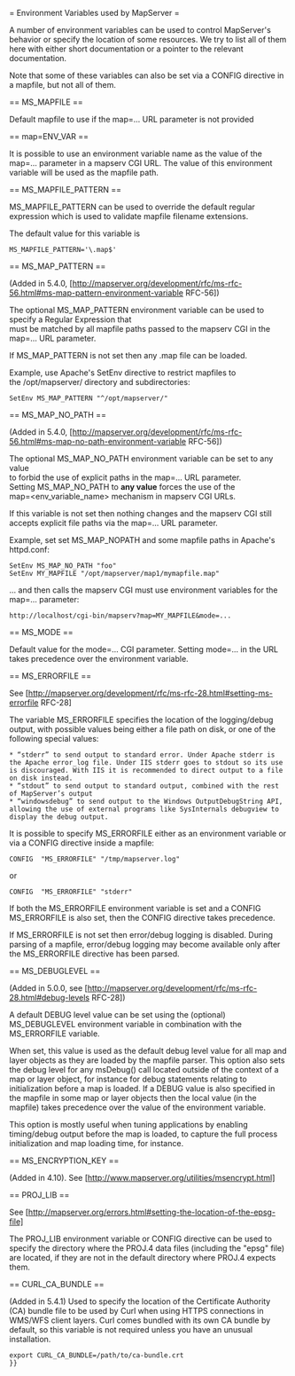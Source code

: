 = Environment Variables used by MapServer =                                                                                                                                                                                                                                                                                                                                                                                                                                                                                       
                                                                                                                                                                                                                                                                                                                                                                                                                                                                                                                                  
A number of environment variables can be used to control MapServer's behavior or specify the location of some resources. We try to list all of them here with either short documentation or a pointer to the relevant documentation.                                                                                                                                                                                                                                                                                              
                                                                                                                                                                                                                                                                                                                                                                                                                                                                                                                                  
Note that some of these variables can also be set via a CONFIG directive in a mapfile, but not all of them.                                                                                                                                                                                                                                                                                                                                                                                                                       
                                                                                                                                                                                                                                                                                                                                                                                                                                                                                                                                  
== MS_MAPFILE ==                                                                                                                                                                                                                                                                                                                                                                                                                                                                                                                  
                                                                                                                                                                                                                                                                                                                                                                                                                                                                                                                                  
Default mapfile to use if the map=... URL parameter is not provided                                                                                                                                                                                                                                                                                                                                                                                                                                                               
                                                                                                                                                                                                                                                                                                                                                                                                                                                                                                                                  
== map=ENV_VAR ==                                                                                                                                                                                                                                                                                                                                                                                                                                                                                                                 
                                                                                                                                                                                                                                                                                                                                                                                                                                                                                                                                  
It is possible to use an environment variable name as the value of the map=... parameter in a mapserv CGI URL. The value of this environment variable will be used as the mapfile path.                                                                                                                                                                                                                                                                                                                                           
                                                                                                                                                                                                                                                                                                                                                                                                                                                                                                                                  
== MS_MAPFILE_PATTERN ==                                                                                                                                                                                                                                                                                                                                                                                                                                                                                                          
                                                                                                                                                                                                                                                                                                                                                                                                                                                                                                                                  
MS_MAPFILE_PATTERN can be used to override the default regular expression which is used to validate mapfile filename extensions.                                                                                                                                                                                                                                                                                                                                                                                                  
                                                                                                                                                                                                                                                                                                                                                                                                                                                                                                                                  
The default value for this variable is                                                                                                                                                                                                                                                                                                                                                                                                                                                                                            

```                                                                                                                                                                                                                                                                                                                                                                                                                                                                                                                               
MS_MAPFILE_PATTERN='\.map$'                                                                                                                                                                                                                                                                                                                                                                                                                                                                                                       
```                                                                                                                                                                                                                                                                                                                                                                                                                                                                                                                               
                                                                                                                                                                                                                                                                                                                                                                                                                                                                                                                                  
== MS_MAP_PATTERN ==                                                                                                                                                                                                                                                                                                                                                                                                                                                                                                              
                                                                                                                                                                                                                                                                                                                                                                                                                                                                                                                                  
(Added in 5.4.0, [http://mapserver.org/development/rfc/ms-rfc-56.html#ms-map-pattern-environment-variable RFC-56])                                                                                                                                                                                                                                                                                                                                                                                                                
                                                                                                                                                                                                                                                                                                                                                                                                                                                                                                                                  
The optional MS_MAP_PATTERN environment variable can be used to specify a Regular Expression that                                                                                                                                                                                                                                                                                                                                                                                                                                 
must be matched by all mapfile paths passed to the mapserv CGI in the map=... URL parameter.                                                                                                                                                                                                                                                                                                                                                                                                                                      
                                                                                                                                                                                                                                                                                                                                                                                                                                                                                                                                  
If MS_MAP_PATTERN is not set then any .map file can be loaded.                                                                                                                                                                                                                                                                                                                                                                                                                                                                    
                                                                                                                                                                                                                                                                                                                                                                                                                                                                                                                                  
Example, use Apache's SetEnv directive to restrict mapfiles to                                                                                                                                                                                                                                                                                                                                                                                                                                                                    
the /opt/mapserver/ directory and subdirectories:                                                                                                                                                                                                                                                                                                                                                                                                                                                                                 
                                                                                                                                                                                                                                                                                                                                                                                                                                                                                                                                  

```                                                                                                                                                                                                                                                                                                                                                                                                                                                                                                                               
SetEnv MS_MAP_PATTERN "^/opt/mapserver/"                                                                                                                                                                                                                                                                                                                                                                                                                                                                                          
```                                                                                                                                                                                                                                                                                                                                                                                                                                                                                                                               
                                                                                                                                                                                                                                                                                                                                                                                                                                                                                                                                  
== MS_MAP_NO_PATH ==                                                                                                                                                                                                                                                                                                                                                                                                                                                                                                              
                                                                                                                                                                                                                                                                                                                                                                                                                                                                                                                                  
(Added in 5.4.0, [http://mapserver.org/development/rfc/ms-rfc-56.html#ms-map-no-path-environment-variable RFC-56])                                                                                                                                                                                                                                                                                                                                                                                                                
                                                                                                                                                                                                                                                                                                                                                                                                                                                                                                                                  
The optional MS_MAP_NO_PATH environment variable can be set to any value                                                                                                                                                                                                                                                                                                                                                                                                                                                          
to forbid the use of explicit paths in the map=... URL parameter.                                                                                                                                                                                                                                                                                                                                                                                                                                                                 
Setting MS_MAP_NO_PATH to **any value** forces the use of the                                                                                                                                                                                                                                                                                                                                                                                                                                                                     
map=<env_variable_name> mechanism in mapserv CGI URLs.                                                                                                                                                                                                                                                                                                                                                                                                                                                                            
                                                                                                                                                                                                                                                                                                                                                                                                                                                                                                                                  
If this variable is not set then nothing changes and the mapserv CGI still                                                                                                                                                                                                                                                                                                                                                                                                                                                        
accepts explicit file paths via the map=... URL parameter.                                                                                                                                                                                                                                                                                                                                                                                                                                                                        
                                                                                                                                                                                                                                                                                                                                                                                                                                                                                                                                  
Example, set set MS_MAP_NOPATH and some mapfile paths in Apache's httpd.conf:                                                                                                                                                                                                                                                                                                                                                                                                                                                     
                                                                                                                                                                                                                                                                                                                                                                                                                                                                                                                                  

```                                                                                                                                                                                                                                                                                                                                                                                                                                                                                                                               
SetEnv MS_MAP_NO_PATH "foo"                                                                                                                                                                                                                                                                                                                                                                                                                                                                                                       
SetEnv MY_MAPFILE "/opt/mapserver/map1/mymapfile.map"                                                                                                                                                                                                                                                                                                                                                                                                                                                                             
```                                                                                                                                                                                                                                                                                                                                                                                                                                                                                                                               
                                                                                                                                                                                                                                                                                                                                                                                                                                                                                                                                  
... and then calls the mapserv CGI must use environment variables for the                                                                                                                                                                                                                                                                                                                                                                                                                                                         
map=... parameter:                                                                                                                                                                                                                                                                                                                                                                                                                                                                                                                

```                                                                                                                                                                                                                                                                                                                                                                                                                                                                                                                               
http://localhost/cgi-bin/mapserv?map=MY_MAPFILE&mode=...                                                                                                                                                                                                                                                                                                                                                                                                                                                                          
```                                                                                                                                                                                                                                                                                                                                                                                                                                                                                                                               
                                                                                                                                                                                                                                                                                                                                                                                                                                                                                                                                  
== MS_MODE ==                                                                                                                                                                                                                                                                                                                                                                                                                                                                                                                     
                                                                                                                                                                                                                                                                                                                                                                                                                                                                                                                                  
Default value for the mode=... CGI parameter. Setting mode=... in the URL takes precedence over the environment variable.                                                                                                                                                                                                                                                                                                                                                                                                         
                                                                                                                                                                                                                                                                                                                                                                                                                                                                                                                                  
== MS_ERRORFILE ==                                                                                                                                                                                                                                                                                                                                                                                                                                                                                                                
                                                                                                                                                                                                                                                                                                                                                                                                                                                                                                                                  
See [http://mapserver.org/development/rfc/ms-rfc-28.html#setting-ms-errorfile RFC-28]                                                                                                                                                                                                                                                                                                                                                                                                                                             
                                                                                                                                                                                                                                                                                                                                                                                                                                                                                                                                  
The variable MS_ERRORFILE specifies the location of the logging/debug output, with possible values being either a file path on disk, or one of the following special values:                                                                                                                                                                                                                                                                                                                                                      
                                                                                                                                                                                                                                                                                                                                                                                                                                                                                                                                  
    * “stderr” to send output to standard error. Under Apache stderr is the Apache error_log file. Under IIS stderr goes to stdout so its use is discouraged. With IIS it is recommended to direct output to a file on disk instead.                                                                                                                                                                                                                                                                                              
    * “stdout” to send output to standard output, combined with the rest of MapServer’s output                                                                                                                                                                                                                                                                                                                                                                                                                                    
    * “windowsdebug” to send output to the Windows OutputDebugString API, allowing the use of external programs like SysInternals debugview to display the debug output.                                                                                                                                                                                                                                                                                                                                                          
                                                                                                                                                                                                                                                                                                                                                                                                                                                                                                                                  
It is possible to specify MS_ERRORFILE either as an environment variable or via a CONFIG directive inside a mapfile:                                                                                                                                                                                                                                                                                                                                                                                                              
                                                                                                                                                                                                                                                                                                                                                                                                                                                                                                                                  

```                                                                                                                                                                                                                                                                                                                                                                                                                                                                                                                               
CONFIG  "MS_ERRORFILE" "/tmp/mapserver.log"                                                                                                                                                                                                                                                                                                                                                                                                                                                                                       
```                                                                                                                                                                                                                                                                                                                                                                                                                                                                                                                               
                                                                                                                                                                                                                                                                                                                                                                                                                                                                                                                                  
or                                                                                                                                                                                                                                                                                                                                                                                                                                                                                                                                
                                                                                                                                                                                                                                                                                                                                                                                                                                                                                                                                  

```                                                                                                                                                                                                                                                                                                                                                                                                                                                                                                                               
CONFIG  "MS_ERRORFILE" "stderr"                                                                                                                                                                                                                                                                                                                                                                                                                                                                                                   
```                                                                                                                                                                                                                                                                                                                                                                                                                                                                                                                               
                                                                                                                                                                                                                                                                                                                                                                                                                                                                                                                                  
If both the MS_ERRORFILE environment variable is set and a CONFIG MS_ERRORFILE is also set, then the CONFIG directive takes precedence.                                                                                                                                                                                                                                                                                                                                                                                           
                                                                                                                                                                                                                                                                                                                                                                                                                                                                                                                                  
If MS_ERRORFILE is not set then error/debug logging is disabled. During parsing of a mapfile, error/debug logging may become available only after the MS_ERRORFILE directive has been parsed.                                                                                                                                                                                                                                                                                                                                     
                                                                                                                                                                                                                                                                                                                                                                                                                                                                                                                                  
== MS_DEBUGLEVEL ==                                                                                                                                                                                                                                                                                                                                                                                                                                                                                                               
                                                                                                                                                                                                                                                                                                                                                                                                                                                                                                                                  
(Added in 5.0.0, see [http://mapserver.org/development/rfc/ms-rfc-28.html#debug-levels RFC-28])                                                                                                                                                                                                                                                                                                                                                                                                                                   
                                                                                                                                                                                                                                                                                                                                                                                                                                                                                                                                  
A default DEBUG level value can be set using the (optional) MS_DEBUGLEVEL environment variable in combination with the MS_ERRORFILE variable.                                                                                                                                                                                                                                                                                                                                                                                     
                                                                                                                                                                                                                                                                                                                                                                                                                                                                                                                                  
When set, this value is used as the default debug level value for all map and layer objects as they are loaded by the mapfile parser. This option also sets the debug level for any msDebug() call located outside of the context of a map or layer object, for instance for debug statements relating to initialization before a map is loaded. If a DEBUG value is also specified in the mapfile in some map or layer objects then the local value (in the mapfile) takes precedence over the value of the environment variable.
                                                                                                                                                                                                                                                                                                                                                                                                                                                                                                                                  
This option is mostly useful when tuning applications by enabling timing/debug output before the map is loaded, to capture the full process initialization and map loading time, for instance.                                                                                                                                                                                                                                                                                                                                    
                                                                                                                                                                                                                                                                                                                                                                                                                                                                                                                                  
== MS_ENCRYPTION_KEY ==                                                                                                                                                                                                                                                                                                                                                                                                                                                                                                           
                                                                                                                                                                                                                                                                                                                                                                                                                                                                                                                                  
(Added in 4.10). See [http://www.mapserver.org/utilities/msencrypt.html]                                                                                                                                                                                                                                                                                                                                                                                                                                                          
                                                                                                                                                                                                                                                                                                                                                                                                                                                                                                                                  
== PROJ_LIB ==                                                                                                                                                                                                                                                                                                                                                                                                                                                                                                                    
                                                                                                                                                                                                                                                                                                                                                                                                                                                                                                                                  
See [http://mapserver.org/errors.html#setting-the-location-of-the-epsg-file]                                                                                                                                                                                                                                                                                                                                                                                                                                                      
                                                                                                                                                                                                                                                                                                                                                                                                                                                                                                                                  
The PROJ_LIB environment variable or CONFIG directive can be used to specify the directory where the PROJ.4 data files (including the "epsg" file) are located, if they are not in the default directory where PROJ.4 expects them.                                                                                                                                                                                                                                                                                               
                                                                                                                                                                                                                                                                                                                                                                                                                                                                                                                                  
== CURL_CA_BUNDLE ==                                                                                                                                                                                                                                                                                                                                                                                                                                                                                                              
                                                                                                                                                                                                                                                                                                                                                                                                                                                                                                                                  
(Added in 5.4.1) Used to specify the location of the Certificate Authority (CA) bundle file to be used by Curl when using HTTPS connections in WMS/WFS client layers. Curl comes bundled with its own CA bundle by default, so this variable is not required unless you have an unusual installation.                                                                                                                                                                                                                             

```                                                                                                                                                                                                                                                                                                                                                                                                                                                                                                                               
export CURL_CA_BUNDLE=/path/to/ca-bundle.crt                                                                                                                                                                                                                                                                                                                                                                                                                                                                                      
}}
